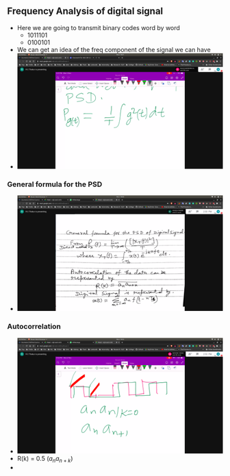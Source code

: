 ## Frequency Analysis of digital signal
- Here we are going to transmit binary codes word by word
  - 1011101
  - 0100101
- We can get an idea of the freq component of the signal we can have 
- ![power-signal](power-signal.jpg)

### General formula for the PSD
- ![general-formula](general-formula.jpg)

### Autocorrelation
- ![autocorrelation](autocorrelation.jpg)
- R(k) = 0.5 $(a_n a_{n+k})$
- 
